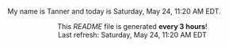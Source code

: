 My name is Tanner and today is Saturday, May 24, 11:20 AM EDT.

<p align="center">This <i>README</i> file is generated <b>every 3 hours</b>!</br>Last refresh: Saturday, May 24, 11:20 AM EDT<br /></p>
